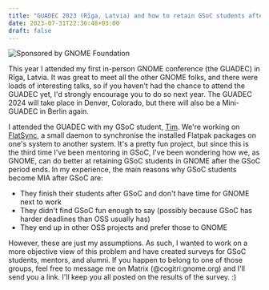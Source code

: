 ```yaml
---
title: "GUADEC 2023 (Rīga, Latvia) and how to retain GSoC students after GSoC"
date: 2023-07-31T22:36:48+03:00
draft: false
---
```


![Sponsored by GNOME Foundation](https://cogitri.dev/post/13-sponsored.png)

This year I attended my first in-person GNOME conference (the GUADEC) in Rīga, Latvia. It was great to meet all the other GNOME folks, and there were loads of interesting talks, so if you haven't had the chance to attend the GUADEC yet, I'd strongly encourage you to do so next year. The GUADEC 2024 will take place in Denver, Colorado, but there will also be a Mini-GUADEC in Berlin again.

I attended the GUADEC with my GSoC student, [Tim](https://blog.timfb.dev). We're working on [FlatSync](https://gitlab.gnome.org/Cogitri/FlatSync), a small daemon to synchronise the installed Flatpak packages on one's system to another system. It's a pretty fun project, but since this is the third time I've been mentoring in GSoC, I've been wondering how we, as GNOME, can do better at retaining GSoC students in GNOME after the GSoC period ends. In my experience, the main reasons why GSoC students become MIA after GSoC are:

* They finish their students after GSoC and don't have time for GNOME next to work
* They didn't find GSoC fun enough to say (possibly because GSoC has harder deadlines than OSS usually has)
* They end up in other OSS projects and prefer those to GNOME

However, these are just my assumptions. As such, I wanted to work on a more objective view of this problem and have created surveys for GSoC students, mentors, and alumni. If you happen to belong to one of those groups, feel free to message me on Matrix (@cogitri:gnome.org) and I'll send you a link. I'll keep you all posted on the results of the survey. :)
